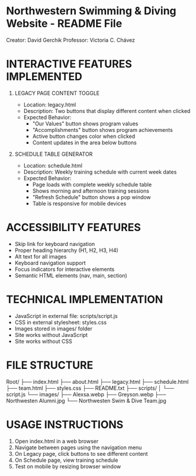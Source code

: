 Northwestern Swimming & Diving Website - README File
=====================================================

Creator: David Gerchik
Professor: Victoria C. Chávez

INTERACTIVE FEATURES IMPLEMENTED
=================================

1. LEGACY PAGE CONTENT TOGGLE
   - Location: legacy.html
   - Description: Two buttons that display different content when clicked
   - Expected Behavior:
     * "Our Values" button shows program values
     * "Accomplishments" button shows program achievements
     * Active button changes color when clicked
     * Content updates in the area below buttons

2. SCHEDULE TABLE GENERATOR
   - Location: schedule.html  
   - Description: Weekly training schedule with current week dates
   - Expected Behavior:
     * Page loads with complete weekly schedule table
     * Shows morning and afternoon training sessions
     * "Refresh Schedule" button shows a pop window 
     * Table is responsive for mobile devices

ACCESSIBILITY FEATURES
=====================

- Skip link for keyboard navigation
- Proper heading hierarchy (H1, H2, H3, H4)
- Alt text for all images
- Keyboard navigation support
- Focus indicators for interactive elements
- Semantic HTML elements (nav, main, section)

TECHNICAL IMPLEMENTATION
========================

- JavaScript in external file: scripts/script.js
- CSS in external stylesheet: styles.css
- Images stored in images/ folder
- Site works without JavaScript
- Site works without CSS

FILE STRUCTURE
==============

Root/
├── index.html
├── about.html
├── legacy.html
├── schedule.html
├── team.html
├── styles.css
├── README.txt
├── scripts/
│   └── script.js
└── images/
    ├── Alexsa.webp
    ├── Greyson.webp
    ├── Northwesten Alumni.jpg
    └── Northwesten Swim & Dive Team.jpg

USAGE INSTRUCTIONS
==================

1. Open index.html in a web browser
2. Navigate between pages using the navigation menu
3. On Legacy page, click buttons to see different content
4. On Schedule page, view training schedule
5. Test on mobile by resizing browser window
